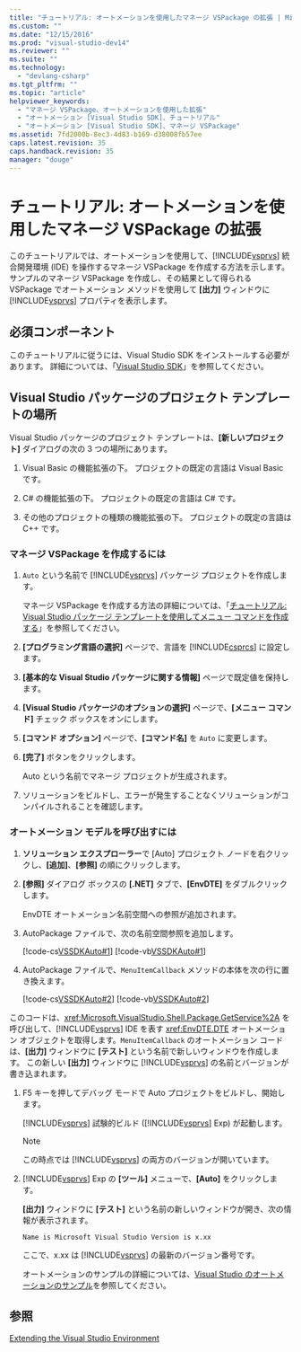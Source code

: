 ```yaml
---
title: "チュートリアル: オートメーションを使用したマネージ VSPackage の拡張 | Microsoft Docs"
ms.custom: ""
ms.date: "12/15/2016"
ms.prod: "visual-studio-dev14"
ms.reviewer: ""
ms.suite: ""
ms.technology: 
  - "devlang-csharp"
ms.tgt_pltfrm: ""
ms.topic: "article"
helpviewer_keywords: 
  - "マネージ VSPackage、オートメーションを使用した拡張"
  - "オートメーション [Visual Studio SDK]、チュートリアル"
  - "オートメーション [Visual Studio SDK]、マネージ VSPackage"
ms.assetid: 7fd2000b-8ec3-4d83-b169-d38008fb57ee
caps.latest.revision: 35
caps.handback.revision: 35
manager: "douge"
---
```

# チュートリアル: オートメーションを使用したマネージ VSPackage の拡張
このチュートリアルでは、オートメーションを使用して、[!INCLUDE[vsprvs](../assembler/masm/includes/vsprvs_md.md)] 統合開発環境 \(IDE\) を操作するマネージ VSPackage を作成する方法を示します。 サンプルのマネージ VSPackage を作成し、その結果として得られる VSPackage でオートメーション メソッドを使用して **\[出力\]** ウィンドウに [!INCLUDE[vsprvs](../assembler/masm/includes/vsprvs_md.md)] プロパティを表示します。  
  
## 必須コンポーネント  
 このチュートリアルに従うには、Visual Studio SDK をインストールする必要があります。 詳細については、「[Visual Studio SDK](../Topic/Visual%20Studio%20SDK.md)」を参照してください。  
  
## Visual Studio パッケージのプロジェクト テンプレートの場所  
 Visual Studio パッケージのプロジェクト テンプレートは、**\[新しいプロジェクト\]** ダイアログの次の 3 つの場所にあります。  
  
1.  Visual Basic の機能拡張の下。 プロジェクトの既定の言語は Visual Basic です。  
  
2.  C\# の機能拡張の下。 プロジェクトの既定の言語は C\# です。  
  
3.  その他のプロジェクトの種類の機能拡張の下。 プロジェクトの既定の言語は C\+\+ です。  
  
### マネージ VSPackage を作成するには  
  
1.  `Auto` という名前で [!INCLUDE[vsprvs](../assembler/masm/includes/vsprvs_md.md)] パッケージ プロジェクトを作成します。  
  
     マネージ VSPackage を作成する方法の詳細については、「[チュートリアル: Visual Studio パッケージ テンプレートを使用してメニュー コマンドを作成する](../Topic/Walkthrough:%20Creating%20a%20Menu%20Command%20By%20Using%20the%20Visual%20Studio%20Package%20Template.md)」を参照してください。  
  
2.  **\[プログラミング言語の選択\]** ページで、言語を [!INCLUDE[csprcs](../ide/includes/csprcs_md.md)] に設定します。  
  
3.  **\[基本的な Visual Studio パッケージに関する情報\]** ページで既定値を保持します。  
  
4.  **\[Visual Studio パッケージのオプションの選択\]** ページで、**\[メニュー コマンド\]** チェック ボックスをオンにします。  
  
5.  **\[コマンド オプション\]** ページで、**\[コマンド名\]** を `Auto` に変更します。  
  
6.  **\[完了\]** ボタンをクリックします。  
  
     Auto という名前でマネージ プロジェクトが生成されます。  
  
7.  ソリューションをビルドし、エラーが発生することなくソリューションがコンパイルされることを確認します。  
  
### オートメーション モデルを呼び出すには  
  
1.  **ソリューション エクスプローラー**で \[Auto\] プロジェクト ノードを右クリックし、**\[追加\]**、**\[参照\]** の順にクリックします。  
  
2.  **\[参照\]** ダイアログ ボックスの **\[.NET\]** タブで、**\[EnvDTE\]** をダブルクリックします。  
  
     EnvDTE オートメーション名前空間への参照が追加されます。  
  
3.  AutoPackage ファイルで、次の名前空間参照を追加します。  
  
     [!code-cs[VSSDKAuto#1](../misc/codesnippet/CSharp/walkthrough-extending-managed-vspackages-by-using-automation_1.cs)]
     [!code-vb[VSSDKAuto#1](../misc/codesnippet/VisualBasic/walkthrough-extending-managed-vspackages-by-using-automation_1.vb)]  
  
4.  AutoPackage ファイルで、`MenuItemCallback` メソッドの本体を次の行に置き換えます。  
  
     [!code-cs[VSSDKAuto#2](../misc/codesnippet/CSharp/walkthrough-extending-managed-vspackages-by-using-automation_2.cs)]
     [!code-vb[VSSDKAuto#2](../misc/codesnippet/VisualBasic/walkthrough-extending-managed-vspackages-by-using-automation_2.vb)]  
  
 このコードは、<xref:Microsoft.VisualStudio.Shell.Package.GetService%2A> を呼び出して、[!INCLUDE[vsprvs](../assembler/masm/includes/vsprvs_md.md)] IDE を表す <xref:EnvDTE.DTE> オートメーション オブジェクトを取得します。`MenuItemCallback` のオートメーション コードは、**\[出力\]** ウィンドウに **\[テスト\]** という名前で新しいウィンドウを作成します。 この新しい **\[出力\]** ウィンドウに [!INCLUDE[vsprvs](../assembler/masm/includes/vsprvs_md.md)] の名前とバージョンが書き込まれます。  
  
1.  F5 キーを押してデバッグ モードで Auto プロジェクトをビルドし、開始します。  
  
     [!INCLUDE[vsprvs](../assembler/masm/includes/vsprvs_md.md)] 試験的ビルド \([!INCLUDE[vsprvs](../assembler/masm/includes/vsprvs_md.md)] Exp\) が起動します。  
  
    > [!NOTE]
    >  この時点では [!INCLUDE[vsprvs](../assembler/masm/includes/vsprvs_md.md)] の両方のバージョンが開いています。  
  
2.  [!INCLUDE[vsprvs](../assembler/masm/includes/vsprvs_md.md)] Exp の **\[ツール\]** メニューで、**\[Auto\]** をクリックします。  
  
     **\[出力\]** ウィンドウに **\[テスト\]** という名前の新しいウィンドウが開き、次の情報が表示されます。  
  
    ```  
    Name is Microsoft Visual Studio Version is x.xx  
    ```  
  
     ここで、x.xx は [!INCLUDE[vsprvs](../assembler/masm/includes/vsprvs_md.md)] の最新のバージョン番号です。  
  
     オートメーションのサンプルの詳細については、[Visual Studio のオートメーションのサンプル](http://www.microsoft.com/downloads/details.aspx?familyid=3ff9c915-30e5-430e-95b3-621dccd25150&displaylang=en)を参照してください。  
  
## 参照  
 [Extending the Visual Studio Environment](../Topic/Extending%20the%20Visual%20Studio%20Environment.md)